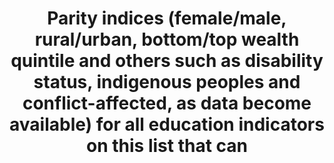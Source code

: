 ﻿---
title: >-
  Parity  indices  (female/male,  rural/urban,  bottom/top  wealth  quintile  and  others  such  as  disability  status,  indigenous  peoples  and  conflict-affected,  as  data  become  available)  for  all  education  indicators  on  this  list  that  can 
indicator_variable: read4_total
graph: longitudinal
graph_type_description: Line  graph
graph_status_notes: graphed
variable_description: null
variable_notes: null
un_designated_tier: '1,  2  or  3  depending  on  index'
un_custodial_agency: 'UNESCO-UIS  {Partnering  Agencies:  OECD)'
target_id: '4.5'
has_metadata: true
rationale_interpretation: >-
  The  further  from  1  the  parity  index  lies,  the  greater  the  disparity  between  the  two  groups  of  interest  (but  see  the  comments  and  limitations  section  for  further  information).
goal_meta_link: 'http://unstats.un.org/sdgs/files/metadata-compilation/Metadata-Goal-4.pdf'
goal_meta_link_page: 9
indicator_name: >-
  Parity  indices  (female/male,  rural/urban,  bottom/top  wealth  quintile  and  others  such  as  disability  status,  indigenous  peoples  and  conflict-affected,  as  data  become  available)  for  all  education  indicators  on  this  list  that  can 
target: >-
  By  2030,  eliminate  gender  disparities  in  education  and  ensure  equal  access  to  all  levels  of  education  and  vocational  training  for  the  vulnerable,  including  persons  with  disabilities,  indigenous  peoples  and  children  in  vulner
permalink: /4-5-1/
sdg_goal: 4
layout: indicator
indicator: 4.5.1
indicator_definition: >-
  Parity  indices  require  no  additional  data  than  the  specific  disaggregations  of  interest.  They  are  simply  the  ratio  of  the  indicator  value  for  one  group  to  that  of  the  other.  Typically,  the  likely  more  disadvantaged  group 
source_title: null
source_notes: null
published: true
actual_indicator_available: >-
  Data  are  based  on  indicators  4-1-1,  4-2-1,  4-2-2,  4-3-1,  4-4-1,  4-6-1,  4-7-1.  Description  of  indicators  are  contained  in  meta  data  for  those  indicators.
actual_indicator_available_description: >-
  Descriptions  of  indicators  are  based  on  information  in  other  metaprovided  in  indicators  4-1-1,  4-2-1,  4-2-2,  4-3-1,  4-4-1,  4-6-1,  4-7-1.  Variable  lists  provided  under  other  indicator  metadata.  Raw  data  are  provided  since  there  it  would  seem  to  be  inappropriate  to  have  some  groups  in  the  numerator  on  some  metrics  and  in  the  denominator  on  others.
us_method_of_computation: Refer  to  metadata  for  specific  indicators.
periodicity: Varies
time_period: '  2003  to  2015'
unit_of_measure: Percentages  or  scores
disaggregation_categories: National  and  gender  for  most  indicators.
disaggregation_geography: National
date_of_national_source_publication: Varies
date_metadata_updated: 11/2016
scheduled_update_by_national_source: Varies
source_agency_staff_name: Tom  Snyder
source_agency_staff_email: tom.snyder@ed.gov
source_agency_survey_dataset: National  Center  for  Education  Statistics
source_url: nces.ed.gov
comments_and_limitations: >-
  Refer  to  metadata  for  specific  indicators.  Note  that  parity  measures  suggested  above  are  highly  sensitive  to  small  differences  and  do  not  account  for  differences  strictly  due  to  standard  errors  of  the  samples.  The  problem  with  the  suggested  metric  is  compounded  when  comparing  relatively  small  percentages.  So,  if  10  percent  of  males  and  12  percent  of  females  were  enrolled  at  a  particular  level,  and  there  was  a  standard  error  of  .75  on  each  metric,  there  would  be  no  significant  difference  yet  the  parity  ratio  as  specified  above  would  be  .83  which  might  suggest  a  substantial  difference.  The  two  point  difference  flipping  the  perspective  to  88  and  90  percent  enrolled  would  yield  a  metric  of  98,  which  would  be  more  in  line  with  the  non-significant  difference.  As  a  result  of  these  concerns  with  the  specified  metrics  and  the  nonlinear  aspect  of  the  metric,  we  strongly  recommend  a  different  approach  be  used  to  compare  across  countries  when  the  differences  from  country  to  country  in  the  raw  metrics  may  be  assumed  to  be  very  large.
international_and_national_references: 'https://nces.ed.gov/surveys/annualreports/'
graph_title: US  Reading  literacy  among  4th  graders  
---
